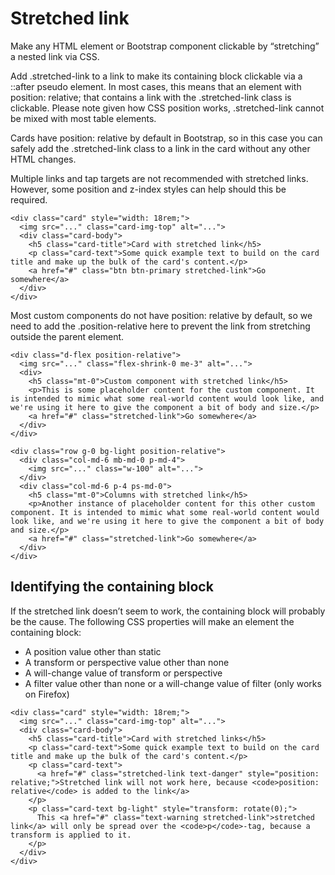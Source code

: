 # Stretched link
Make any HTML element or Bootstrap component clickable by “stretching” a nested link via CSS.

Add .stretched-link to a link to make its containing block clickable via a ::after pseudo element. In most cases, this means that an element with position: relative; that contains a link with the .stretched-link class is clickable. Please note given how CSS position works, .stretched-link cannot be mixed with most table elements.

Cards have position: relative by default in Bootstrap, so in this case you can safely add the .stretched-link class to a link in the card without any other HTML changes.

Multiple links and tap targets are not recommended with stretched links. However, some position and z-index styles can help should this be required.

```
<div class="card" style="width: 18rem;">
  <img src="..." class="card-img-top" alt="...">
  <div class="card-body">
    <h5 class="card-title">Card with stretched link</h5>
    <p class="card-text">Some quick example text to build on the card title and make up the bulk of the card's content.</p>
    <a href="#" class="btn btn-primary stretched-link">Go somewhere</a>
  </div>
</div>
```

Most custom components do not have position: relative by default, so we need to add the .position-relative here to prevent the link from stretching outside the parent element.

```
<div class="d-flex position-relative">
  <img src="..." class="flex-shrink-0 me-3" alt="...">
  <div>
    <h5 class="mt-0">Custom component with stretched link</h5>
    <p>This is some placeholder content for the custom component. It is intended to mimic what some real-world content would look like, and we're using it here to give the component a bit of body and size.</p>
    <a href="#" class="stretched-link">Go somewhere</a>
  </div>
</div>
```

```
<div class="row g-0 bg-light position-relative">
  <div class="col-md-6 mb-md-0 p-md-4">
    <img src="..." class="w-100" alt="...">
  </div>
  <div class="col-md-6 p-4 ps-md-0">
    <h5 class="mt-0">Columns with stretched link</h5>
    <p>Another instance of placeholder content for this other custom component. It is intended to mimic what some real-world content would look like, and we're using it here to give the component a bit of body and size.</p>
    <a href="#" class="stretched-link">Go somewhere</a>
  </div>
</div>
```

## Identifying the containing block
If the stretched link doesn’t seem to work, the containing block will probably be the cause. The following CSS properties will make an element the containing block:

* A position value other than static
* A transform or perspective value other than none
* A will-change value of transform or perspective
* A filter value other than none or a will-change value of filter (only works on Firefox)

```
<div class="card" style="width: 18rem;">
  <img src="..." class="card-img-top" alt="...">
  <div class="card-body">
    <h5 class="card-title">Card with stretched links</h5>
    <p class="card-text">Some quick example text to build on the card title and make up the bulk of the card's content.</p>
    <p class="card-text">
      <a href="#" class="stretched-link text-danger" style="position: relative;">Stretched link will not work here, because <code>position: relative</code> is added to the link</a>
    </p>
    <p class="card-text bg-light" style="transform: rotate(0);">
      This <a href="#" class="text-warning stretched-link">stretched link</a> will only be spread over the <code>p</code>-tag, because a transform is applied to it.
    </p>
  </div>
</div>
```